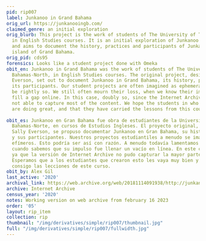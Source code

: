 ```yaml
---
pid: rip007
label: Junkanoo in Grand Bahama
orig_url: https://junkanooingb.com/
claimed_genre: an initial exploration
orig_blurb: This project is the work of students of The University of The Bahamas-North,
  in English Studies courses. It is an initial exploration of Junkanoo in Grand Bahama,
  and aims to document the history, practices and participants of Junkanoo on the
  island of Grand Bahama.
orig_pid: cds95
forensics: Looks like a student project done with Omeka
obit_en: Junkanoo in Grand Bahama was the work of students of The University of The
  Bahamas-North, in English Studies courses. The original project, designed by Sally
  Everson, set out to document Junkanoo in Grand Bahama, its history, practices, and
  its participants. Our student projects are often imagined as ephemeral. This might
  be rightly so. We still often mourn their loss, when we know their impulse was to
  fill a gap online. In this case, doubly so, since the Internet Archive version was
  not able to capture most of the content. We hope the students in who built this
  are doing great, and that they have carried the lessons from this course with them.
   
obit_es: Junkanoo en Gran Bahama fue obra de estudiantes de la Universidad de Las
  Bahamas-Norte, en cursos de Estudios Ingleses. El proyecto original, diseñado por
  Sally Everson, se propuso documentar Junkanoo en Gran Bahama, su historia, prácticas
  y sus participantes. Nuestros proyectos estudiantiles a menudo se imaginan como
  efímeros. Esto podría ser así con razón. A menudo todavía lamentamos su pérdida,
  cuando sabemos que su impulso fue llenar un vacío en línea. En este caso, doblemente,
  ya que la versión de Internet Archive no pudo capturar la mayor parte del contenido.
  Esperamos que a los estudiantes que crearon esto les vaya muy bien y que hayan llevado
  consigo las lecciones de este curso.  
obit_by: Alex Gil
last_active: '2020'
archival_link: https://web.archive.org/web/20181114091938/http://junkanooingb.com/
archive: Internet Archive
census_year: '2020'
notes: Working version on web archive from february 16 2023
order: '05'
layout: rip_item
collection: rip
thumbnail: "/img/derivatives/simple/rip007/thumbnail.jpg"
full: "/img/derivatives/simple/rip007/fullwidth.jpg"
---
```

